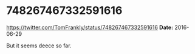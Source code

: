 # 748267467332591616
https://twitter.com/TomFrankly/status/748267467332591616
**Date:** 2016-06-29

But it seems deece so far.
